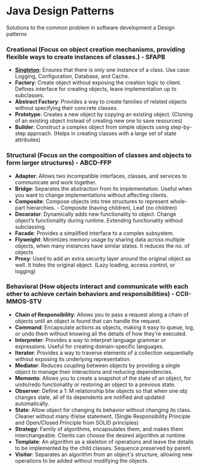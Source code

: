 # Java Design Patterns
Solutions to the common problem in software development a Design patterns

### Creational (Focus on object creation mechanisms, providing flexible ways to create instances of classes.) - SFAPB
* [**Singleton**](https://github.com/sumitkondal/java_design_patterns/blob/main/creation-design-pattern.md#singleton-design-pattern "**Singletone**"): Ensures that there is only one instance of a class. Use case: Logging, Configuration, Database, and Cache.
* **Factory**: Create object without exposing the creation logic to client. Defines interface for creating objects, leave implementation up to subclasses. 
* **Abstract Factory**: Provides a way to create families of related objects without specifying their concrete classes.
* **Prototype**: Creates a new object by copying an existing object. (Cloning of an existing object instead of creating new one to save resources)
* **Builder**: Construct a complex object from simple objects using step-by-step approach. (Helps in creating classes with a large set of state attributes)
### Structural (Focus on the composition of classes and objects to form larger structures) - ABCD-FFP
* **Adapter**: Allows two incompatible interfaces, classes, and services to communicate and work together.
* **Bridge**: Separates the abstraction from its implementation. Useful when you want to change implementations without affecting clients.
* **Composite**: Compose objects into tree structures to represent whole-part hierarchies. - Composite (having children), Leaf (no children)
* **Decorator**: Dynamically adds new functionality to object. Change object’s functionality during runtime. Extending functionality without subclassing.
* **Facade**: Provides a simplified interface to a complex subsystem.
* **Flyweight**: Minimizes memory usage by sharing data across multiple objects, when many instances have similar states. It reduces the no. of objects
* **Proxy**: Used to add an extra security layer around the original object as well. It hides the original object. (Lazy loading, access control, or logging)
### Behavioral (How objects interact and communicate with each other to achieve certain behaviors and responsibilities) - CCII-MMOS-STV
* **Chain of Responsibility**: Allows you to pass a request along a chain of objects until an object is found that can handle the request.
* **Command**: Encapsulate actions as objects, making it easy to queue, log, or undo them without knowing all the details of how they're executed. 
* **Interpreter**: Provides a way to interpret language grammar or expressions. Useful for creating domain-specific languages.
* **Iterator**: Provides a way to traverse elements of a collection sequentially without exposing its underlying representation.
* **Mediator**: Reduces coupling between objects by providing a single object to manage their interactions and reducing dependencies.
* **Memento**: Allows you to create a snapshot of the state of an object, for undo/redo functionality or restoring an object to a previous state.
* **Observer**: Define a 1: M relationship btw objects so that when one obj changes state, all of its dependents are notified and updated automatically.
* **State**: Allow object for changing its behavior without changing its class. Cleaner without many if/else statement. (Single Responsibility Principle and Open/Closed Principle from SOLID principles)
* **Strategy**: Family of algorithms, encapsulates them, and makes them interchangeable. Clients can choose the desired algorithm at runtime.
* **Template**: An algorithm as a skeleton of operations and leave the details to be implemented by the child classes. Sequence preserved by parent.
* **Visitor**: Separates an algorithm from an object's structure, allowing new operations to be added without modifying the objects.
